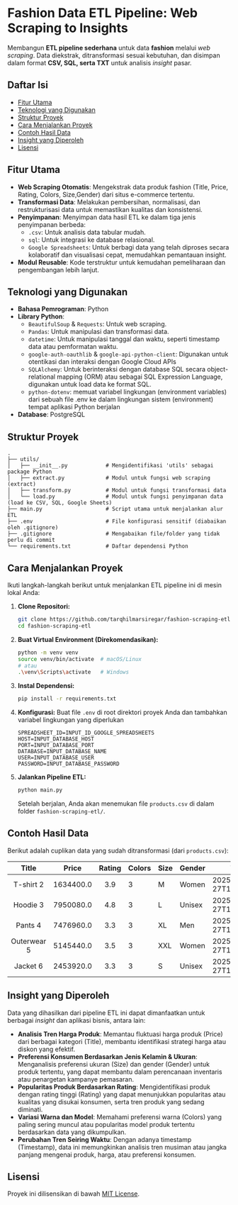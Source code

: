 # Fashion Data ETL Pipeline: Web Scraping to Insights

Membangun **ETL pipeline sederhana** untuk data **fashion** melalui *web scraping*. Data diekstrak, ditransformasi sesuai kebutuhan, dan disimpan dalam format **CSV, SQL, serta TXT** untuk analisis *insight* pasar.

## Daftar Isi

- [Fitur Utama](#fitur-utama)
- [Teknologi yang Digunakan](#teknologi-yang-digunakan)
- [Struktur Proyek](#struktur-proyek)
- [Cara Menjalankan Proyek](#cara-menjalankan-proyek)
- [Contoh Hasil Data](#contoh-hasil-data)
- [Insight yang Diperoleh](#insight-yang-diperoleh)
- [Lisensi](#lisensi)

## Fitur Utama

- **Web Scraping Otomatis**: Mengekstrak data produk fashion (Title, Price, Rating, Colors, Size,Gender) dari situs e-commerce tertentu.
- **Transformasi Data**: Melakukan pembersihan, normalisasi, dan restrukturisasi data untuk memastikan kualitas dan konsistensi.
- **Penyimpanan**: Menyimpan data hasil ETL ke dalam tiga jenis penyimpanan berbeda:
    - `.csv`: Untuk analisis data tabular mudah.
    - `sql`: Untuk integrasi ke database relasional.
    - `Google Spreadsheets`: Untuk berbagi data yang telah diproses secara kolaboratif dan visualisasi cepat, memudahkan pemantauan insight.
- **Modul Reusable**: Kode terstruktur untuk kemudahan pemeliharaan dan pengembangan lebih lanjut.

## Teknologi yang Digunakan

- **Bahasa Pemrograman**: Python
- **Library Python**:
    - `BeautifulSoup` & `Requests`: Untuk web scraping.
    - `Pandas`: Untuk manipulasi dan transformasi data.
    - `datetime`: Untuk manipulasi tanggal dan waktu, seperti timestamp data atau pemformatan waktu.
    - `google-auth-oauthlib` & `google-api-python-client`: Digunakan untuk otentikasi dan interaksi dengan Google Cloud APIs
    - `SQLAlchemy`: Untuk berinteraksi dengan database SQL secara object-relational mapping (ORM) atau sebagai SQL Expression Language, digunakan untuk load data ke format SQL.
    - `python-dotenv`: memuat variabel lingkungan (environment variables) dari sebuah file .env ke dalam lingkungan sistem (environment) tempat aplikasi Python berjalan
- **Database**: PostgreSQL

## Struktur Proyek
```
.
├── utils/
│   ├── __init__.py            # Mengidentifikasi 'utils' sebagai package Python
│   ├── extract.py             # Modul untuk fungsi web scraping (extract)
│   ├── transform.py           # Modul untuk fungsi transformasi data
│   └── load.py                # Modul untuk fungsi penyimpanan data (load ke CSV, SQL, Google Sheets)
├── main.py                    # Script utama untuk menjalankan alur ETL
├── .env                       # File konfigurasi sensitif (diabaikan oleh .gitignore)
├── .gitignore                 # Mengabaikan file/folder yang tidak perlu di commit
└── requirements.txt           # Daftar dependensi Python
```

## Cara Menjalankan Proyek

Ikuti langkah-langkah berikut untuk menjalankan ETL pipeline ini di mesin lokal Anda:

1.  **Clone Repositori:**
    ```bash
    git clone https://github.com/tarqhilmarsiregar/fashion-scraping-etl.git
    cd fashion-scraping-etl
    ```

2.  **Buat Virtual Environment (Direkomendasikan):**
    ```bash
    python -m venv venv
    source venv/bin/activate  # macOS/Linux
    # atau
    .\venv\Scripts\activate   # Windows
    ```

3.  **Instal Dependensi:**
    ```bash
    pip install -r requirements.txt
    ```

4.  **Konfigurasi:**
    Buat file `.env` di root direktori proyek Anda dan tambahkan variabel lingkungan yang diperlukan
    ```
    SPREADSHEET_ID=INPUT_ID_GOOGLE_SPREADSHEETS
    HOST=INPUT_DATABASE_HOST
    PORT=INPUT_DATABASE_PORT
    DATABASE=INPUT_DATABASE_NAME
    USER=INPUT_DATABASE_USER
    PASSWORD=INPUT_DATABASE_PASSWORD
    ```

5.  **Jalankan Pipeline ETL:**
    ```bash
    python main.py
    ```

    Setelah berjalan, Anda akan menemukan file `products.csv` di dalam folder `fashion-scraping-etl/`.

## Contoh Hasil Data

Berikut adalah cuplikan data yang sudah ditransformasi (dari `products.csv`):

|    Title    |   Price   | Rating | Colors | Size | Gender | Timestamp                  |
|:-----------:|:---------:|:------:|--------|------|--------|----------------------------|
| T-shirt 2   | 1634400.0 | 3.9    | 3      | M    | Women  | 2025-04-27T11:37:53.408827 |
| Hoodie 3    | 7950080.0 | 4.8    | 3      | L    | Unisex | 2025-04-27T11:37:53.408827 |
| Pants 4     | 7476960.0 | 3.3    | 3      | XL   | Men    | 2025-04-27T11:37:53.408827 |
| Outerwear 5 | 5145440.0 | 3.5    | 3      | XXL  | Women  | 2025-04-27T11:37:53.408827 |
| Jacket 6    | 2453920.0 | 3.3    | 3      | S    | Unisex | 2025-04-27T11:37:53.408827 |

## Insight yang Diperoleh

Data yang dihasilkan dari pipeline ETL ini dapat dimanfaatkan untuk berbagai *insight* dan aplikasi bisnis, antara lain:

- **Analisis Tren Harga Produk**: Memantau fluktuasi harga produk (Price) dari berbagai kategori (Title), membantu identifikasi strategi harga atau diskon yang efektif.
- **Preferensi Konsumen Berdasarkan Jenis Kelamin & Ukuran**: Menganalisis preferensi ukuran (Size) dan gender (Gender) untuk produk tertentu, yang dapat membantu dalam perencanaan inventaris atau penargetan kampanye pemasaran.
- **Popularitas Produk Berdasarkan Rating**: Mengidentifikasi produk dengan rating tinggi (Rating) yang dapat menunjukkan popularitas atau kualitas yang disukai konsumen, serta tren produk yang sedang diminati.
- **Variasi Warna dan Model**: Memahami preferensi warna (Colors) yang paling sering muncul atau popularitas model produk tertentu berdasarkan data yang dikumpulkan.
- **Perubahan Tren Seiring Waktu**: Dengan adanya timestamp (Timestamp), data ini memungkinkan analisis tren musiman atau jangka panjang mengenai produk, harga, atau preferensi konsumen.

## Lisensi

Proyek ini dilisensikan di bawah [MIT License](LICENSE).